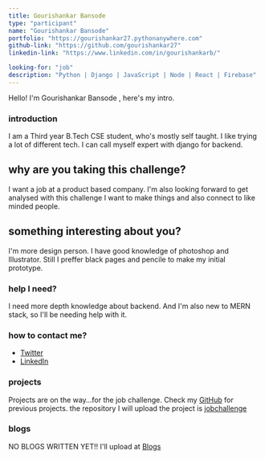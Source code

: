 ```yaml
---
title: Gourishankar Bansode
type: "participant"
name: "Gourishankar Bansode"
portfolio: "https://gourishankar27.pythonanywhere.com"
github-link: "https://github.com/gourishankar27"
linkedin-link: "https://www.linkedin.com/in/gourishankarb/"

looking-for: "job"
description: "Python | Django | JavaScript | Node | React | Firebase"
---
```


Hello! I'm Gourishankar Bansode , here's my intro.

### introduction

I am a Third year B.Tech CSE student, who's mostly self taught.
I like trying a lot of different tech.
I can call myself expert with django for backend.


## why are you taking this challenge?

I want a job at a product based company.
I'm also looking forward to get analysed with this challenge
I want to make things and also connect to like minded people.

## something interesting about you?

I'm more design person. I have good knowledge of photoshop and Illustrator.
Still I preffer black pages and pencile to make my initial prototype.

### help I need?

I need more depth knowledge about backend. And I'm also new to MERN stack, so I'll be needing help with it.

### how to contact me?

- [Twitter](https://twitter.com/gourishankar_)
- [LinkedIn](https://linkedin.com/in/gourishankarb)

### projects


Projects are on the way…for the job challenge. Check my [GitHub](https://github.com/gourishankar27) for previous projects.
the repository I will upload the project is [jobchallenge](https://github.com/gourishankar27/jobchallenge)


### blogs

NO BLOGS WRITTEN YET!!
I'll upload at [Blogs](https://gourishankar27.pythonanywhere.com/blogs)

